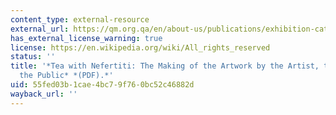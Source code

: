 ```yaml
---
content_type: external-resource
external_url: https://qm.org.qa/en/about-us/publications/exhibition-catalogues/tea-with-nefertiti-bardaoil-fellrath/?_gl=1*e324si*_ga*NjQ4NzcyNTEwLjE3MjEzMTIzOTY.*_ga_3XB9X561TQ*MTcyMTMxMjM5NS4xLjEuMTcyMTMxMjQwOC4wLjAuMA..
has_external_license_warning: true
license: https://en.wikipedia.org/wiki/All_rights_reserved
status: ''
title: '*Tea with Nefertiti: The Making of the Artwork by the Artist, the Museum and
  the Public* *(PDF).*'
uid: 55fed03b-1cae-4bc7-9f76-0bc52c46882d
wayback_url: ''
---
```

